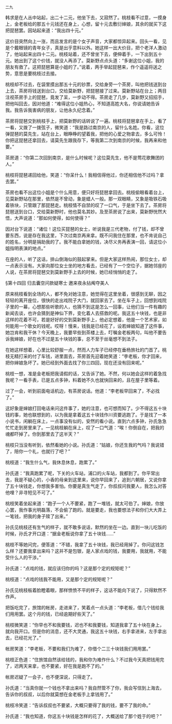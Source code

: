    二九 

   韩求是在人丛中站起，出二十二元，他坐下去，又寂然了。桃枝看不过意，一摸身上，金老板给的那五十元钱还在身上，心想，留十元去敷衍婶娘，其余的就买下这把琵琶罢。因站起来道：“我出四十元。”

   这价目突然向上一涨，而且发言的是个女子声音，大家都惊异起来。回头一看，见是个戴眼镜的青年女子，真是出乎意料以外。她这样一出大价目，把个老洋人激动了，他站起来出四十二元。桃枝站着，还不曾坐下去，便伸着手，一下出到五十元。她出到了这个价钱，就没人再添了。莫新野点点头道：“多谢这位小姐，我的朋友有救了。这把琵琶算是小姐的了。”说着，两手举起琵琶来，作个遥遥将送之势，意思是要桃枝过去接。

   桃枝却不过去，在袋里摸出那五十元的钞票，交给身旁一个茶房，叫他把钱送到台上去，茶房将钱送到台口，交给莫新野，把琵琶接了过来。莫新野站在台上；两目注视茶房手上的琵琶，竟发了呆，一步动不得。茶房走了几步，莫新野又招招手，把他叫回去，因对他道：“难得这位小姐热心，不知道高姓大名，你说请她告诉我。我告诉我害病的朋友，让他永久纪念着。”

   茶房将琵琶交到桃枝手上，把莫新野的话转说了一遍。桃枝将琵琶拿在手上，看了一看，又拨了一拨弦子，微笑道：“我是路过南京的人，留什么名姓。你看，这位弹琵琶的莫先生，站在台上，眼睁睁的望着我，把他的心爱之物拿去，多么可怜！你把这琵琶还拿回去，请莫先生跟我存下，等我第二次到南京的时候，我再来和他要。”

   茶房道：“你第二次回到南京，是什么时候呢？这位莫先生，他不是莺花歌舞团的人。”

   桃枝将琵琶递回给他，笑道：“你呆什么！我相信得他过，你还相信他不过吗？拿去罢。”

   茶房也看不出这位小姐是个什么用意，便只好将琵琶拿回去。桃枝偷眼看着台上，见莫新野站在那里，依然是不曾动，象是蜡人一般。那一双眼睛，又象是吸铁石吸着铁块，只管跟了那琵琶走。桃枝情不自禁的叹了一口气，于是坐下去了。茶房将琵琶送到台口，交给莫新野时，他也莫名其妙。及至茶房说了出来，莫新野恍然大悟，大声说道：“那如何使得，如何使得？”

   因对台下说道：“诸位！这位买琵琶的女士，听说我是三代老物，付了钱，却不曾要东西，说是存在我这里，下次过南京再来拿。既不问我住在那里，也不肯说自己的姓名，分明是捐助我的了。我不能白拿她的钱，决尽义务再表演一回，请这位小姐指明表演的地点。”

   在座的人，听了这话，排山倒海似的鼓起掌来。但是大家这样热闹，那位女士，却一点表示没有。大家向那位女士坐的地方看去，已经有了一个空位子，据她邻座的人说，在茶房将琵琶交到莫新野手上去的时候，她已经悄悄的走了。

   §第十四回 归去囊空问款疑寒士 邀来夜永拈阄夺美人

   原来桃枝看到全场的人，都不免对她注意，她觉得在这里坐着，很感到无聊，因之轻轻的离开座位，很快的走出戏院子大门，就回家去了。坐在车子上，回想到戏院子里的一幕，心想那些听歌的人，也猜不到这是怎么一回事，让他们当一件有趣的新闻去谈，也许会猜到是神仙下界，变化着人去搭救的呢。我这五十块钱，也是非这样的花着不可，若是好好的交到莫新野手上，他必定想着，他是一个艺术家，如何能用一个歌女的钱呢。哎呀！慢来，钱我是已经花了，设若婶娘知道了这件事，她岂肯和我干休？今天晚上，我要早些到茶楼上去，叮嘱金老板两句，叫他不要告诉我婶娘，好在也不过是五十块钱的事，总不至于丝毫想不到法子。

   在她这样想着，心里比较舒服一点，然而人力车子已经停在垂杨旅社的门首了。桃枝无精打采的付了车钱，进里面去，茶房首先迎着她笑道：“李老板，你才回来，把你婶娘急坏了。她已经到外面去找了你三四回，现在还没有回来呢。”

   桃枝一想，准是金老板把我请假的话，又告诉了她。不然，何以她会这样的着急找我呢？一看手表，已是五点多钟，料着她不久也就快回来的，且在屋子里等着。

   过了一会，听到前面电话机边，有茶房说话。他道：“李老板早回来了，不必找了。”

   这好象是婶娘打回电话来问这件事了，她的注意，也可想而知了。少不得这五十块钱的事，她也联想到的，以为我是拿着这五十块钱作川资要逃跑了。于是找了一本小说书，闲躺在床上，一点事没有似的，安然的看小说。直到六点多钟，孙氏急急忙忙走到房里来了。一见桃枝躺在床上，叹了一口气道：“唉！你倒自在，把我的魂都吓掉了。你到那里去了这半天？”

   桃枝只当没有听到，依然看她的小说。孙氏道：“姑娘，你还生我的气吗？我说错了，陪你一个礼，也就行了吧？”

   桃枝道：“我生什么气，我休息休息，跑累了。”

   孙氏道：“我真跑累了呢，下关的火车站，浦口的火车站，我都到了。你平常出去，我是不疑心的，小香的母亲到这里来，说你早回来了，追到六朝居，又说你拿了五十块钱走，你想我多害怕。你要是真生气走了，你叔叔问我要人，我怎么对答他哩？非寻短见不可了。”

   桃枝笑着坐起来道：“跑子一个人不要紧，跑了一堆钱，就太可伯了。婶娘，你放心罢，我作事光明磊落，不会偷了跑的。就是要走，我也要想法子和你们大大弄上一笔钱，把我的身子赎了出来。”

   孙氏见桃枝还有生气的样子，就不敢多说话，默然的坐在一边。直到一块儿吃饭的时候，孙氏才开口道：“据金老板说你拿了五十块钱……”

   桃枝不等她问完，便答道：“不错，我拿了五十块钱，我已经用掉了。你问这钱怎么样？还要我拿出来吗？这并不是包银，是人家点戏的钱，我要用，我就用，不能受什么人的干涉。”

   孙氏道：“点戏的钱，就应该归你的吗？这是那个定的规矩呢？”

   桃枝道：“点戏的钱我不能用，又是那个定的规矩呢？”

   孙氏见桃枝板着脸瞪着眼，那样愤愤不平的样子，这话不能向下说了，只得默然不作声。

   把饭吃完了，旅馆的帐房，走进来了，笑着点一点头道：“李老板，借几个钱给我们用用罢。这个月的钱，已经逾期好些天了。”

   桃枝微笑道：“你早也不和我要钱，迟也不和我要钱，知道我拿了五十块在身上，就向我开口。但是你的消息，还不大灵通，我这五十块钱，右手拿进来，左手拿出去，已经花光了。”

   帐房笑道：“李老板，不要和我们为难了，你借个二三十块钱我们用用罢。”

   桃枝正色道：“住旅馆自然该给钱的，我和你为难作什么？不过我今天真把钱用完了，迟两天来拿，也不要紧，好在我是跑不了的。”

   帐房迟疑了一会子，也不便深说，只得走了。

   孙氏道：“当真你就一个钱也不拿出来吗？我自然管不了你，我会写信到上海去，告诉你的叔叔，以后你就莫想在金老板手上拿钱用了。”

   桃枝冷笑道：“告诉叔叔也不要紧，大概只要得了我的钱，要不了我的命。”

   孙氏道：“我也知道，你这五十块钱是怎样的花了，大概送给了那个姓于的吧？”

